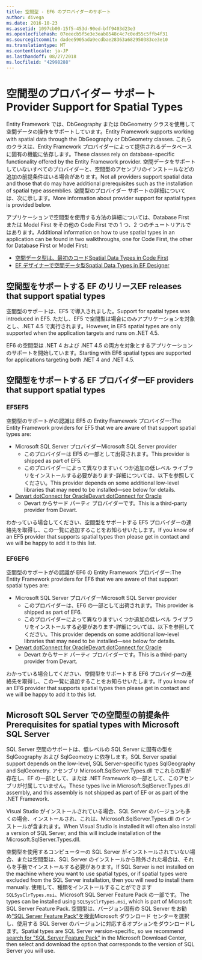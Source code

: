 ```yaml
---
title: 空間型 - EF6 のプロバイダーのサポート
author: divega
ms.date: 2016-10-23
ms.assetid: 1097cb00-15f5-453d-90ed-bff9403d23e3
ms.openlocfilehash: 07eeecb5f5e3e3eab8548c4c7c0ed55c5ffb4f31
ms.sourcegitcommit: dadee5905ada9ecdbae28363a682950383ce3e10
ms.translationtype: MT
ms.contentlocale: ja-JP
ms.lasthandoff: 08/27/2018
ms.locfileid: "42998288"
---
```

# <a name="provider-support-for-spatial-types"></a><span data-ttu-id="8fd4d-102">空間型のプロバイダー サポート</span><span class="sxs-lookup"><span data-stu-id="8fd4d-102">Provider Support for Spatial Types</span></span>
<span data-ttu-id="8fd4d-103">Entity Framework では、DbGeography または DbGeometry クラスを使用して空間データの操作をサポートしています。</span><span class="sxs-lookup"><span data-stu-id="8fd4d-103">Entity Framework supports working with spatial data through the DbGeography or DbGeometry classes.</span></span> <span data-ttu-id="8fd4d-104">これらのクラスは、Entity Framework プロバイダーによって提供されるデータベースに固有の機能に依存します。</span><span class="sxs-lookup"><span data-stu-id="8fd4d-104">These classes rely on database-specific functionality offered by the Entity Framework provider.</span></span> <span data-ttu-id="8fd4d-105">空間データをサポートしていないすべてのプロバイダーと、空間型のアセンブリのインストールなどの追加の前提条件はいる場合があります。</span><span class="sxs-lookup"><span data-stu-id="8fd4d-105">Not all providers support spatial data and those that do may have additional prerequisites such as the installation of spatial type assemblies.</span></span> <span data-ttu-id="8fd4d-106">空間型のプロバイダー サポートの詳細については、次に示します。</span><span class="sxs-lookup"><span data-stu-id="8fd4d-106">More information about provider support for spatial types is provided below.</span></span>  

<span data-ttu-id="8fd4d-107">アプリケーションで空間型を使用する方法の詳細については、Database First または Model First をその他の Code First での 1 つ、2 つのチュートリアルではあります。</span><span class="sxs-lookup"><span data-stu-id="8fd4d-107">Additional information on how to use spatial types in an application can be found in two walkthroughs, one for Code First, the other for Database First or Model First:</span></span>  

- [<span data-ttu-id="8fd4d-108">空間データ型は、最初のコード</span><span class="sxs-lookup"><span data-stu-id="8fd4d-108">Spatial Data Types in Code First</span></span>](~/ef6/modeling/code-first/data-types/spatial.md)  
- [<span data-ttu-id="8fd4d-109">EF デザイナーで空間データ型</span><span class="sxs-lookup"><span data-stu-id="8fd4d-109">Spatial Data Types in EF Designer</span></span>](~/ef6/modeling/designer/data-types/spatial.md)  

## <a name="ef-releases-that-support-spatial-types"></a><span data-ttu-id="8fd4d-110">空間型をサポートする EF のリリース</span><span class="sxs-lookup"><span data-stu-id="8fd4d-110">EF releases that support spatial types</span></span>  

<span data-ttu-id="8fd4d-111">空間型のサポートは、EF5 で導入されました。</span><span class="sxs-lookup"><span data-stu-id="8fd4d-111">Support for spatial types was introduced in EF5.</span></span> <span data-ttu-id="8fd4d-112">ただし、EF5 で空間型は場合にのみアプリケーションを対象とし、.NET 4.5 で実行されます。</span><span class="sxs-lookup"><span data-stu-id="8fd4d-112">However, in EF5 spatial types are only supported when the application targets and runs on .NET 4.5.</span></span>  

<span data-ttu-id="8fd4d-113">EF6 の空間型は .NET 4 および .NET 4.5 の両方を対象とするアプリケーションのサポートを開始しています。</span><span class="sxs-lookup"><span data-stu-id="8fd4d-113">Starting with EF6 spatial types are supported for applications targeting both .NET 4 and .NET 4.5.</span></span>  

## <a name="ef-providers-that-support-spatial-types"></a><span data-ttu-id="8fd4d-114">空間型をサポートする EF プロバイダー</span><span class="sxs-lookup"><span data-stu-id="8fd4d-114">EF providers that support spatial types</span></span>  

### <a name="ef5"></a><span data-ttu-id="8fd4d-115">EF5</span><span class="sxs-lookup"><span data-stu-id="8fd4d-115">EF5</span></span>  

<span data-ttu-id="8fd4d-116">空間型のサポートがの認識は EF5 の Entity Framework プロバイダー:</span><span class="sxs-lookup"><span data-stu-id="8fd4d-116">The Entity Framework providers for EF5 that we are aware of that support spatial types are:</span></span>  

- <span data-ttu-id="8fd4d-117">Microsoft SQL Server プロバイダー</span><span class="sxs-lookup"><span data-stu-id="8fd4d-117">Microsoft SQL Server provider</span></span>  
    - <span data-ttu-id="8fd4d-118">このプロバイダーは EF5 の一部として出荷されます。</span><span class="sxs-lookup"><span data-stu-id="8fd4d-118">This provider is shipped as part of EF5.</span></span>  
    - <span data-ttu-id="8fd4d-119">このプロバイダーによって異なりますいくつか追加の低レベル ライブラリをインストールする必要があります-詳細については、以下を参照してください。</span><span class="sxs-lookup"><span data-stu-id="8fd4d-119">This provider depends on some additional low-level libraries that may need to be installed—see below for details.</span></span>  
- [<span data-ttu-id="8fd4d-120">Devart dotConnect for Oracle</span><span class="sxs-lookup"><span data-stu-id="8fd4d-120">Devart dotConnect for Oracle</span></span>](http://www.devart.com/dotconnect/oracle/)  
    - <span data-ttu-id="8fd4d-121">Devart からサード パーティ プロバイダーです。</span><span class="sxs-lookup"><span data-stu-id="8fd4d-121">This is a third-party provider from Devart.</span></span>  

<span data-ttu-id="8fd4d-122">わかっている場合してください、空間型をサポートする EF5 プロバイダーの連絡先を取得し、この一覧に追加することをお知らせいたします。</span><span class="sxs-lookup"><span data-stu-id="8fd4d-122">If you know of an EF5 provider that supports spatial types then please get in contact and we will be happy to add it to this list.</span></span>  

### <a name="ef6"></a><span data-ttu-id="8fd4d-123">EF6</span><span class="sxs-lookup"><span data-stu-id="8fd4d-123">EF6</span></span>  

<span data-ttu-id="8fd4d-124">空間型のサポートがの認識が EF6 の Entity Framework プロバイダー:</span><span class="sxs-lookup"><span data-stu-id="8fd4d-124">The Entity Framework providers for EF6 that we are aware of that support spatial types are:</span></span>  

- <span data-ttu-id="8fd4d-125">Microsoft SQL Server プロバイダー</span><span class="sxs-lookup"><span data-stu-id="8fd4d-125">Microsoft SQL Server provider</span></span>  
    - <span data-ttu-id="8fd4d-126">このプロバイダーは、EF6 の一部として出荷されます。</span><span class="sxs-lookup"><span data-stu-id="8fd4d-126">This provider is shipped as part of EF6.</span></span>  
    - <span data-ttu-id="8fd4d-127">このプロバイダーによって異なりますいくつか追加の低レベル ライブラリをインストールする必要があります-詳細については、以下を参照してください。</span><span class="sxs-lookup"><span data-stu-id="8fd4d-127">This provider depends on some additional low-level libraries that may need to be installed—see below for details.</span></span>  
- [<span data-ttu-id="8fd4d-128">Devart dotConnect for Oracle</span><span class="sxs-lookup"><span data-stu-id="8fd4d-128">Devart dotConnect for Oracle</span></span>](http://www.devart.com/dotconnect/oracle/)  
    - <span data-ttu-id="8fd4d-129">Devart からサード パーティ プロバイダーです。</span><span class="sxs-lookup"><span data-stu-id="8fd4d-129">This is a third-party provider from Devart.</span></span>  

<span data-ttu-id="8fd4d-130">わかっている場合してください、空間型をサポートする EF6 プロバイダーの連絡先を取得し、この一覧に追加することをお知らせいたします。</span><span class="sxs-lookup"><span data-stu-id="8fd4d-130">If you know of an EF6 provider that supports spatial types then please get in contact and we will be happy to add it to this list.</span></span>  

## <a name="prerequisites-for-spatial-types-with-microsoft-sql-server"></a><span data-ttu-id="8fd4d-131">Microsoft SQL Server での空間型の前提条件</span><span class="sxs-lookup"><span data-stu-id="8fd4d-131">Prerequisites for spatial types with Microsoft SQL Server</span></span>  

<span data-ttu-id="8fd4d-132">SQL Server 空間のサポートは、低レベルの SQL Server に固有の型を SqlGeography および SqlGeometry に依存します。</span><span class="sxs-lookup"><span data-stu-id="8fd4d-132">SQL Server spatial support depends on the low-level, SQL Server-specific types SqlGeography and SqlGeometry.</span></span> <span data-ttu-id="8fd4d-133">アセンブリ Microsoft.SqlServer.Types.dll でこれらの型が存在し、EF の一部として、または .NET Framework の一部として、このアセンブリが付属していません。</span><span class="sxs-lookup"><span data-stu-id="8fd4d-133">These types live in Microsoft.SqlServer.Types.dll assembly, and this assembly is not shipped as part of EF or as part of the .NET Framework.</span></span>  

<span data-ttu-id="8fd4d-134">Visual Studio がインストールされている場合、SQL Server のバージョンも多くの場合、インストールされ、これは、Microsoft.SqlServer.Types.dll のインストールが含まれます。</span><span class="sxs-lookup"><span data-stu-id="8fd4d-134">When Visual Studio is installed it will often also install a version of SQL Server, and this will include installation of the Microsoft.SqlServer.Types.dll.</span></span>  

<span data-ttu-id="8fd4d-135">空間型を使用するコンピューターの SQL Server がインストールされていない場合、または空間型は、SQL Server のインストールから除外された場合は、それらを手動でインストールする必要があります。</span><span class="sxs-lookup"><span data-stu-id="8fd4d-135">If SQL Server is not installed on the machine where you want to use spatial types, or if spatial types were excluded from the SQL Server installation, then you will need to install them manually.</span></span> <span data-ttu-id="8fd4d-136">使用して、種類をインストールすることができます`SQLSysClrTypes.msi`、Microsoft SQL Server Feature Pack の一部です。</span><span class="sxs-lookup"><span data-stu-id="8fd4d-136">The types can be installed using `SQLSysClrTypes.msi`, which is part of Microsoft SQL Server Feature Pack.</span></span> <span data-ttu-id="8fd4d-137">空間型は、バージョン固有の SQL Server をお勧め["SQL Server Feature Pack"を検索](https://www.microsoft.com/en-us/search/result.aspx?q=sql+server+feature+pack)Microsoft ダウンロード センターを選択し、使用する SQL Server のバージョンに対応するオプションをダウンロードします。</span><span class="sxs-lookup"><span data-stu-id="8fd4d-137">Spatial types are SQL Server version-specific, so we recommend [search for "SQL Server Feature Pack"](https://www.microsoft.com/en-us/search/result.aspx?q=sql+server+feature+pack) in the Microsoft Download Center, then select and download the option that corresponds to the version of SQL Server you will use.</span></span>
